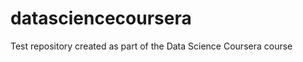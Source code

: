 datasciencecoursera
===================

Test repository created as part of the Data Science Coursera course
